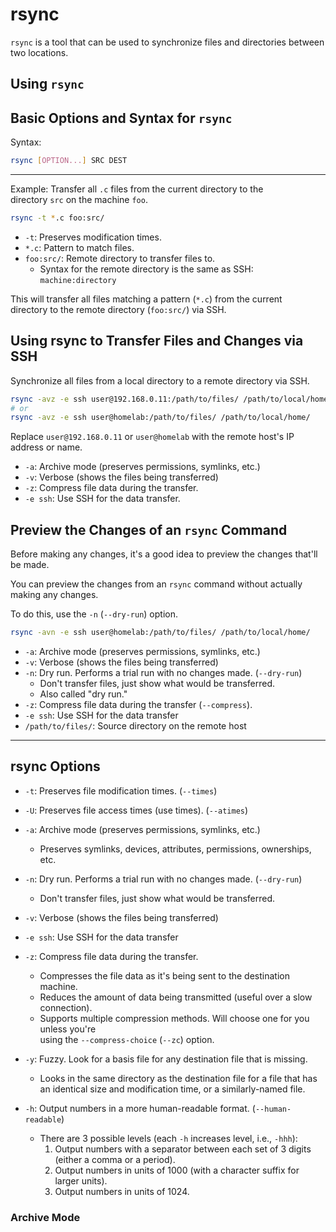
# rsync  
`rsync` is a tool that can be used to synchronize files and directories between two locations.  

## Using `rsync`

## Basic Options and Syntax for `rsync`
Syntax:  
```bash  
rsync [OPTION...] SRC DEST  
```
---  

Example: Transfer all `.c` files from the current directory to the  
directory `src` on the machine `foo`.  
```bash  
rsync -t *.c foo:src/  
```
* `-t`: Preserves modification times.  
* `*.c`: Pattern to match files.  
* `foo:src/`: Remote directory to transfer files to.  
    * Syntax for the remote directory is the same as SSH: `machine:directory`

This will transfer all files matching a pattern (`*.c`) from the current  
directory to the remote directory (`foo:src/`) via SSH.  



## Using rsync to Transfer Files and Changes via SSH  
Synchronize all files from a local directory to a remote directory via SSH.  
```bash  
rsync -avz -e ssh user@192.168.0.11:/path/to/files/ /path/to/local/home/  
# or  
rsync -avz -e ssh user@homelab:/path/to/files/ /path/to/local/home/  
```
Replace `user@192.168.0.11` or `user@homelab` with the remote host's IP address or name.  
* `-a`: Archive mode (preserves permissions, symlinks, etc.)  
* `-v`: Verbose (shows the files being transferred)  
* `-z`: Compress file data during the transfer.  
* `-e ssh`: Use SSH for the data transfer.  



## Preview the Changes of an `rsync` Command 
Before making any changes, it's a good idea to preview the changes that'll be made.  
 
You can preview the changes from an `rsync` command 
without actually making any changes.  
 
To do this, use the `-n` (`--dry-run`) option.  

```bash  
rsync -avn -e ssh user@homelab:/path/to/files/ /path/to/local/home/  
```

* `-a`: Archive mode (preserves permissions, symlinks, etc.)  
* `-v`: Verbose (shows the files being transferred)  
* `-n`: Dry run. Performs a trial run with no changes made. (`--dry-run`)  
    * Don't transfer files, just show what would be transferred.  
    * Also called "dry run."  
* `-z`: Compress file data during the transfer (`--compress`).  
* `-e ssh`: Use SSH for the data transfer  
* `/path/to/files/`: Source directory on the remote host  


---

## rsync Options  

* `-t`: Preserves file modification times. (`--times`)  
* `-U`: Preserves file access times (use times). (`--atimes`)  
* `-a`: Archive mode (preserves permissions, symlinks, etc.)  
    * Preserves symlinks, devices, attributes, permissions,
      ownerships, etc.  
 

* `-n`: Dry run. Performs a trial run with no changes made. (`--dry-run`)  
    * Don't transfer files, just show what would be transferred.  
* `-v`: Verbose (shows the files being transferred)  
* `-e ssh`: Use SSH for the data transfer  
 
* `-z`: Compress file data during the transfer.  
    * Compresses the file data as it's being sent to the destination machine.  
    * Reduces the amount of data being transmitted (useful over a slow connection).  
    * Supports multiple compression methods. Will choose one for you unless you're  
      using the `--compress-choice` (`--zc`) option.  

* `-y`: Fuzzy. Look for a basis file for any destination file that is missing.  
    * Looks in the same directory as the destination file for a file that has  
      an identical size and modification time, or a similarly-named file.  


* `-h`: Output numbers in a more human-readable format. (`--human-readable`)  
    * There are 3 possible levels (each `-h` increases level, i.e., `-hhh`):  
        1. Output numbers with a separator between each set of 3 digits (either a comma or a period).  
        2. Output numbers in units of 1000 (with a character suffix for larger units).  
        3. Output numbers in units of 1024.  





### Archive Mode  

